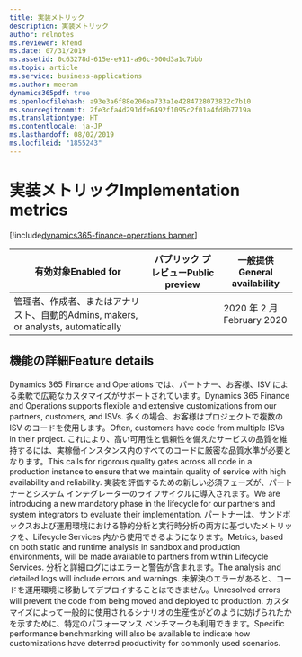 ```yaml
---
title: 実装メトリック
description: 実装メトリック
author: relnotes
ms.reviewer: kfend
ms.date: 07/31/2019
ms.assetid: 0c63278d-615e-e911-a96c-000d3a1c7bbb
ms.topic: article
ms.service: business-applications
ms.author: meeram
dynamics365pdf: true
ms.openlocfilehash: a93e3a6f88e206ea733a1e4284728073832c7b10
ms.sourcegitcommit: 2fe3cfa4d291dfe6492f1095c2f01a4fd8b7719a
ms.translationtype: HT
ms.contentlocale: ja-JP
ms.lasthandoff: 08/02/2019
ms.locfileid: "1855243"
---
```

# <a name="implementation-metrics"></a><span data-ttu-id="59156-103">実装メトリック</span><span class="sxs-lookup"><span data-stu-id="59156-103">Implementation metrics</span></span>
[!include[dynamics365-finance-operations banner](../includes/dynamics365-finance-operations.md)]

| <span data-ttu-id="59156-104">有効対象</span><span class="sxs-lookup"><span data-stu-id="59156-104">Enabled for</span></span>    |  <span data-ttu-id="59156-105">パブリック プレビュー</span><span class="sxs-lookup"><span data-stu-id="59156-105">Public preview</span></span> | <span data-ttu-id="59156-106">一般提供</span><span class="sxs-lookup"><span data-stu-id="59156-106">General availability</span></span> | 
| ---------- | ---------- |---------- |
|<span data-ttu-id="59156-107">管理者、作成者、またはアナリスト、自動的</span><span class="sxs-lookup"><span data-stu-id="59156-107">Admins, makers, or analysts, automatically</span></span>|| <span data-ttu-id="59156-108">2020 年 2 月</span><span class="sxs-lookup"><span data-stu-id="59156-108">February 2020</span></span>|






## <a name="feature-details"></a><span data-ttu-id="59156-109">機能の詳細</span><span class="sxs-lookup"><span data-stu-id="59156-109">Feature details</span></span>
<!--feature detail start -->
<span data-ttu-id="59156-110">Dynamics 365 Finance and Operations では、パートナー、お客様、ISV による柔軟で広範なカスタマイズがサポートされています。</span><span class="sxs-lookup"><span data-stu-id="59156-110">Dynamics 365 Finance and Operations supports flexible and extensive customizations from our partners, customers, and ISVs.</span></span> <span data-ttu-id="59156-111">多くの場合、お客様はプロジェクトで複数の ISV のコードを使用します。</span><span class="sxs-lookup"><span data-stu-id="59156-111">Often, customers have code from multiple ISVs in their project.</span></span> <span data-ttu-id="59156-112">これにより、高い可用性と信頼性を備えたサービスの品質を維持するには、実稼働インスタンス内のすべてのコードに厳密な品質水準が必要となります。</span><span class="sxs-lookup"><span data-stu-id="59156-112">This calls for rigorous quality gates across all code in a production instance to ensure that we maintain quality of service with high availability and reliability.</span></span> <span data-ttu-id="59156-113">実装を評価するための新しい必須フェーズが、パートナーとシステム インテグレーターのライフサイクルに導入されます。</span><span class="sxs-lookup"><span data-stu-id="59156-113">We are introducing a new mandatory phase in the lifecycle for our partners and system integrators to evaluate their implementation.</span></span> <span data-ttu-id="59156-114">パートナーは、サンドボックスおよび運用環境における静的分析と実行時分析の両方に基づいたメトリックを、Lifecycle Services 内から使用できるようになります。</span><span class="sxs-lookup"><span data-stu-id="59156-114">Metrics, based on both static and runtime analysis in sandbox and production environments, will be made available to partners from within Lifecycle Services.</span></span> <span data-ttu-id="59156-115">分析と詳細ログにはエラーと警告が含まれます。</span><span class="sxs-lookup"><span data-stu-id="59156-115">The analysis and detailed logs will include errors and warnings.</span></span> <span data-ttu-id="59156-116">未解決のエラーがあると、コードを運用環境に移動してデプロイすることはできません。</span><span class="sxs-lookup"><span data-stu-id="59156-116">Unresolved errors will prevent the code from being moved and deployed to production.</span></span> <span data-ttu-id="59156-117">カスタマイズによって一般的に使用されるシナリオの生産性がどのように妨げられたかを示すために、特定のパフォーマンス ベンチマークも利用できます。</span><span class="sxs-lookup"><span data-stu-id="59156-117">Specific performance benchmarking will also be available to indicate how customizations have deterred productivity for commonly used scenarios.</span></span>
<!--feature detail end -->











